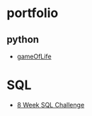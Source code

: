 # portfolio

## python
- [gameOfLife](https://github.com/m-buylina/gameOfLife)

# SQL
- [8 Week SQL Challenge](https://github.com/m-buylina/8weeksqlchallenge) 
